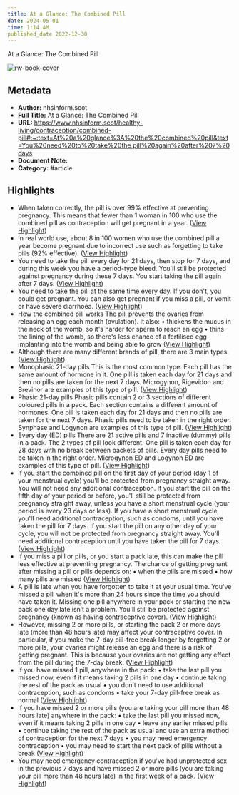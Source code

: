 ```yaml
---
title: At a Glance: The Combined Pill
date: 2024-05-01
time: 1:14 AM
published_date 2022-12-30
---
```

At a Glance: The Combined Pill

![rw-book-cover](https://www.nhsinform.scot/media/1092/nhsinformlogo.gif?crop=0.061940298507462695,0.0000000000000001203035319805,0.0638592750533047,0&cropmode=percentage&width=1200&height=630&rnd=133110893340000000)

## Metadata
- **Author:** nhsinform.scot
- **Full Title:** At a Glance: The Combined Pill
- **URL:** https://www.nhsinform.scot/healthy-living/contraception/combined-pill#:~:text=At%20a%20glance%3A%20the%20combined%20pill&text=You%20need%20to%20take%20the,pill%20again%20after%207%20days
- **Document Note:** 
- **Category:** #article

## Highlights
- When taken correctly, the pill is over 99% effective at preventing pregnancy. This means that fewer than 1 woman in 100 who use the combined pill as contraception will get pregnant in a year. ([View Highlight](https://read.readwise.io/read/01h1rn094wa4e012xc18m2hbgm))
- In real world use, about 8 in 100 women who use the combined pill a year become pregnant due to incorrect use such as forgetting to take pills (92% effective). ([View Highlight](https://read.readwise.io/read/01h1rn0cytj33pmz8hqjavt81h))
- You need to take the pill every day for 21 days, then stop for 7 days, and during this week you have a period-type bleed. You'll still be protected against pregnancy during these 7 days. You start taking the pill again after 7 days. ([View Highlight](https://read.readwise.io/read/01h1rn5mnnbrwmhd2t4adbjbxg))
- You need to take the pill at the same time every day. If you don't, you could get pregnant. You can also get pregnant if you miss a pill, or vomit or have severe diarrhoea. ([View Highlight](https://read.readwise.io/read/01h1rn62gcd8a6g0qc1whp94kh))
- How the combined pill works
  The pill prevents the ovaries from releasing an egg each month (ovulation). It also:
  • thickens the mucus in the neck of the womb, so it's harder for sperm to reach an egg
  • thins the lining of the womb, so there's less chance of a fertilised egg implanting into the womb and being able to grow ([View Highlight](https://read.readwise.io/read/01h1rn80an94v5q94a1xpbc966))
- Although there are many different brands of pill, there are 3 main types. ([View Highlight](https://read.readwise.io/read/01h1rn8bkffervnxrsjptsrz5j))
- Monophasic 21-day pills
  This is the most common type. Each pill has the same amount of hormone in it. One pill is taken each day for 21 days and then no pills are taken for the next 7 days. Microgynon, Rigevidon and Brevinor are examples of this type of pill. ([View Highlight](https://read.readwise.io/read/01h1rn8ebfk869qxgrgtmyrk7v))
- Phasic 21-day pills
  Phasic pills contain 2 or 3 sections of different coloured pills in a pack. Each section contains a different amount of hormones. One pill is taken each day for 21 days and then no pills are taken for the next 7 days. Phasic pills need to be taken in the right order. Synphase and Logynon are examples of this type of pill. ([View Highlight](https://read.readwise.io/read/01h1rn8t6qg92fv47p56g79n08))
- Every day (ED) pills
  There are 21 active pills and 7 inactive (dummy) pills in a pack. The 2 types of pill look different. One pill is taken each day for 28 days with no break between packets of pills. Every day pills need to be taken in the right order. Microgynon ED and Logynon ED are examples of this type of pill. ([View Highlight](https://read.readwise.io/read/01h1rna28z6125ad8k751c0rh6))
- If you start the combined pill on the first day of your period (day 1 of your menstrual cycle) you'll be protected from pregnancy straight away. You will not need any additional contraception.
  If you start the pill on the fifth day of your period or before, you'll still be protected from pregnancy straight away, unless you have a short menstrual cycle (your period is every 23 days or less). If you have a short menstrual cycle, you'll need additional contraception, such as condoms, until you have taken the pill for 7 days.
  If you start the pill on any other day of your cycle, you will not be protected from pregnancy straight away. You'll need additional contraception until you have taken the pill for 7 days. ([View Highlight](https://read.readwise.io/read/01h1rne3s5xmgk8nzbw8m6j3jq))
- If you miss a pill or pills, or you start a pack late, this can make the pill less effective at preventing pregnancy. The chance of getting pregnant after missing a pill or pills depends on:
  • when the pills are missed
  • how many pills are missed ([View Highlight](https://read.readwise.io/read/01h1rngznckhzbp4jhdkdfqc7h))
- A pill is late when you have forgotten to take it at your usual time. You've missed a pill when it's more than 24 hours since the time you should have taken it. Missing one pill anywhere in your pack or starting the new pack one day late isn’t a problem. You'll still be protected against pregnancy (known as having contraceptive cover). ([View Highlight](https://read.readwise.io/read/01h1rnhssqqcb5e4hy9qqmfm5x))
- However, missing 2 or more pills, or starting the pack 2 or more days late (more than 48 hours late) may affect your contraceptive cover. In particular, if you make the 7-day pill-free break longer by forgetting 2 or more pills, your ovaries might release an egg and there is a risk of getting pregnant. This is because your ovaries are not getting any effect from the pill during the 7-day break. ([View Highlight](https://read.readwise.io/read/01h1rnjs4h9gm0s22v3w13dd96))
- If you have missed 1 pill, anywhere in the pack:
  • take the last pill you missed now, even if it means taking 2 pills in one day
  • continue taking the rest of the pack as usual
  • you don’t need to use additional contraception, such as condoms
  • take your 7-day pill-free break as normal ([View Highlight](https://read.readwise.io/read/01h1rnkycm1qtymcd38aqmhcr2))
- If you have missed 2 or more pills (you are taking your pill more than 48 hours late) anywhere in the pack:
  • take the last pill you missed now, even if it means taking 2 pills in one day
  • leave any earlier missed pills
  • continue taking the rest of the pack as usual and use an extra method of contraception for the next 7 days
  • you may need emergency contraception
  • you may need to start the next pack of pills without a break ([View Highlight](https://read.readwise.io/read/01h1rnpgw21ksejanhg814nf0c))
- You may need emergency contraception if you've had unprotected sex in the previous 7 days and have missed 2 or more pills (you are taking your pill more than 48 hours late) in the first week of a pack. ([View Highlight](https://read.readwise.io/read/01h1rnq0k9z5qtnteez9gzjj4y))
